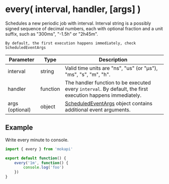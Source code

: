 # every( interval, handler, [args] )

Schedules a new periodic job with interval. Interval string 
is a possibly signed sequence of decimal numbers, each with 
optional fraction and a unit suffix, such as "300ms", "-1.5h" or "2h45m".

``` box=info
By default, the first execution happens immediately, check ScheduledEventArgs
```

| Parameter       | Type     | Description                                                                                                         |
|-----------------|----------|---------------------------------------------------------------------------------------------------------------------|
| interval        | string   | Valid time units are "ns", "us" (or "µs"), "ms", "s", "m", "h".                                                     |
| handler         | function | The handler function to be executed every `interval`. By default, the first execution happens immediately.          |
| args (optional) | object   | [ScheduledEventArgs](/docs/javascript-api/mokapi/scheduledeventargs.md) object contains additional event arguments. | 

## Example

Write every minute to console.

```javascript
import { every } from 'mokapi'

export default function() {
    every('1m', function() {
        console.log('foo')
    })
}
```
